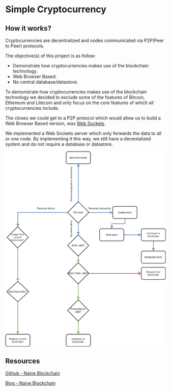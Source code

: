 # Simple Cryptocurrency

## How it works?

Cryptocurrencies are decentralized and nodes communicated via P2P(Peer to Peer) protocols.

The objective(s) of this project is as follow:

* Demonstrate how cryptocurrencies makes use of the blockchain technology.
* Web Browser Based.
* No central database/datastore.

To demonstrate how cryptocurrencies makes use of the blockchain technology we decided to exclude some of the features of Bitcoin, Ethereum and Litecoin and only focus on the core features of which all cryptocurrencies include.

The closes we could get to a P2P protocol which would allow us to build a Web Browser Based version, was [Web Sockets](https://developer.mozilla.org/en-US/docs/Web/API/WebSockets_API). 

We implemented a Web Sockets server which only forwards the data to all or one node. By implementing it this way, we still have a decentalized system and do not require a database or datastore.

![](https://github.com/barend-erasmus/simple-cryptocurrency/raw/master/images/diagram.png)

## Resources

[Github - Naive Blockchain](https://github.com/lhartikk/naivechain)

[Blog - Naive Blockchain](https://medium.com/@lhartikk/a-blockchain-in-200-lines-of-code-963cc1cc0e54)